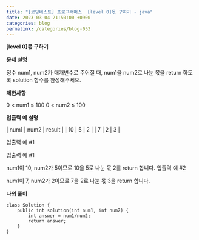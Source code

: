 ```yaml
---
title: "[코딩테스트] 프로그래머스  [level 0]몫 구하기 - java"
date: 2023-03-04 21:50:00 +0900
categories: blog
permalink: /categories/blog-053
---
```



**[level 0]몫 구하기**



**문제 설명**

정수 num1, num2가 매개변수로 주어질 때, num1을 num2로 나눈 몫을 return 하도록 solution 함수를 완성해주세요.

**제한사항**

0 < num1 ≤ 100
0 < num2 ≤ 100

**입출력 예 설명**

| num1 | num2 | result |
| 10 | 5 | 2 |
| 7 | 2 | 3 |


입출력 예 #1

입출력 예 #1

num1이 10, num2가 5이므로 10을 5로 나눈 몫 2를 return 합니다.
입출력 예 #2

num1이 7, num2가 2이므로 7을 2로 나눈 몫 3을 return 합니다.

**나의 풀이**

```
class Solution {
    public int solution(int num1, int num2) {
        int answer = num1/num2;
        return answer;
    }
}
```


